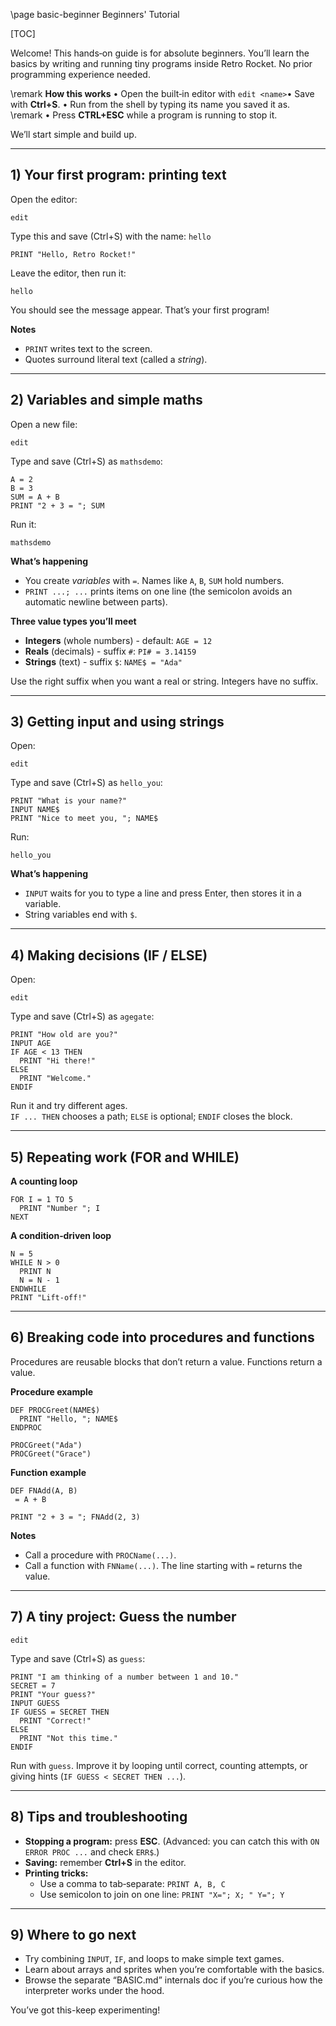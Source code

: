 \page basic-beginner Beginners' Tutorial

[TOC]

Welcome! This hands‑on guide is for absolute beginners. You’ll learn the basics by writing and running tiny programs inside Retro Rocket. No prior programming experience needed.

\remark **How this works** • Open the built‑in editor with `edit <name>`• Save with **Ctrl+S**.  • Run from the shell by typing its name you saved it as.\
\remark • Press **CTRL+ESC** while a program is running to stop it.

We’ll start simple and build up.

---

## 1) Your first program: printing text

Open the editor:

```
edit
```

Type this and save (Ctrl+S) with the name: `hello`

```
PRINT "Hello, Retro Rocket!"
```

Leave the editor, then run it:

```
hello
```

You should see the message appear. That’s your first program!

**Notes**

- `PRINT` writes text to the screen.
- Quotes surround literal text (called a *string*).

---

## 2) Variables and simple maths

Open a new file:

```
edit
```

Type and save (Ctrl+S) as `mathsdemo`:

```
A = 2
B = 3
SUM = A + B
PRINT "2 + 3 = "; SUM
```

Run it:

```
mathsdemo
```

**What’s happening**

- You create *variables* with `=`. Names like `A`, `B`, `SUM` hold numbers.
- `PRINT ...; ...` prints items on one line (the semicolon avoids an automatic newline between parts).

**Three value types you’ll meet**

- **Integers** (whole numbers) - default: `AGE = 12`
- **Reals** (decimals) - suffix `#`: `PI# = 3.14159`
- **Strings** (text) - suffix `$`: `NAME$ = "Ada"`

Use the right suffix when you want a real or string. Integers have no suffix.

---

## 3) Getting input and using strings

Open:

```
edit
```

Type and save (Ctrl+S) as `hello_you`:

```
PRINT "What is your name?"
INPUT NAME$
PRINT "Nice to meet you, "; NAME$
```

Run:

```
hello_you
```

**What’s happening**

- `INPUT` waits for you to type a line and press Enter, then stores it in a variable.
- String variables end with `$`.

---

## 4) Making decisions (IF / ELSE)

Open:

```
edit
```

Type and save (Ctrl+S) as `agegate`:

```
PRINT "How old are you?"
INPUT AGE
IF AGE < 13 THEN
  PRINT "Hi there!"
ELSE
  PRINT "Welcome."
ENDIF
```

Run it and try different ages.\
`IF ... THEN` chooses a path; `ELSE` is optional; `ENDIF` closes the block.

---

## 5) Repeating work (FOR and WHILE)

**A counting loop**

```
FOR I = 1 TO 5
  PRINT "Number "; I
NEXT
```

**A condition‑driven loop**

```
N = 5
WHILE N > 0
  PRINT N
  N = N - 1
ENDWHILE
PRINT "Lift‑off!"
```

---

## 6) Breaking code into procedures and functions

Procedures are reusable blocks that don’t return a value. Functions return a value.

**Procedure example**

```
DEF PROCGreet(NAME$)
  PRINT "Hello, "; NAME$
ENDPROC

PROCGreet("Ada")
PROCGreet("Grace")
```

**Function example**

```
DEF FNAdd(A, B)
 = A + B

PRINT "2 + 3 = "; FNAdd(2, 3)
```

**Notes**

- Call a procedure with `PROCName(...)`.
- Call a function with `FNName(...)`. The line starting with `=` returns the value.

---

## 7) A tiny project: Guess the number

```
edit
```

Type and save (Ctrl+S) as `guess`:

```
PRINT "I am thinking of a number between 1 and 10."
SECRET = 7
PRINT "Your guess?"
INPUT GUESS
IF GUESS = SECRET THEN
  PRINT "Correct!"
ELSE
  PRINT "Not this time."
ENDIF
```

Run with `guess`. Improve it by looping until correct, counting attempts, or giving hints (`IF GUESS < SECRET THEN ...`).

---

## 8) Tips and troubleshooting

- **Stopping a program:** press **ESC**. (Advanced: you can catch this with `ON ERROR PROC ...` and check `ERR$`.)
- **Saving:** remember **Ctrl+S** in the editor.
- **Printing tricks:**
  - Use a comma to tab‑separate: `PRINT A, B, C`
  - Use semicolon to join on one line: `PRINT "X="; X; " Y="; Y`

---

## 9) Where to go next

- Try combining `INPUT`, `IF`, and loops to make simple text games.
- Learn about arrays and sprites when you’re comfortable with the basics.
- Browse the separate “BASIC.md” internals doc if you’re curious how the interpreter works under the hood.

You’ve got this-keep experimenting!

